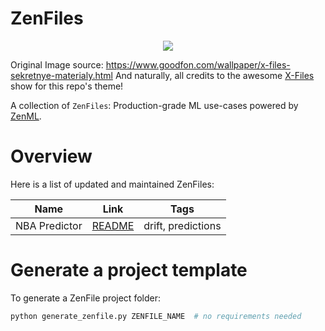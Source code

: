 # ZenFiles

<div align="center">
    <img src="_assets/zenfiles.png">
</div>

Original Image source: https://www.goodfon.com/wallpaper/x-files-sekretnye-materialy.html
And naturally, all credits to the awesome [X-Files](https://en.wikipedia.org/wiki/The_X-Files) show for this repo's theme!

A collection of `ZenFiles`: Production-grade ML use-cases powered by [ZenML](https://zenml.io/zenml-io/zenml).

# Overview

Here is a list of updated and maintained ZenFiles:

|     Name      |  Link                     | Tags                 |
| ------------- | --------------------------|----------------------|
| NBA Predictor |  [README](nba-pipeline)   | drift, predictions   |

# Generate a project template

To generate a ZenFile project folder:

```python
python generate_zenfile.py ZENFILE_NAME  # no requirements needed
```
